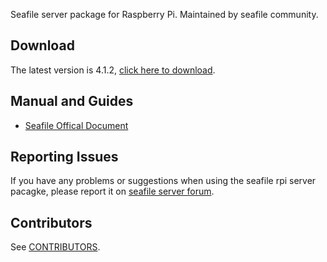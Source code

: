 Seafile server package for Raspberry Pi. Maintained by seafile community.

## Download

The latest version is 4.1.2, [click here to download](https://github.com/haiwen/seafile-rpi/releases/download/v4.1.2/seafile-server_4.1.2_pi.tar.gz).

## Manual and Guides

- [Seafile Offical Document](http://manual.seafile.com/deploy/using_sqlite.html)

## Reporting Issues

If you have any problems or suggestions when using the seafile rpi server pacagke, please report it on [seafile server forum](https://forum.seafile-server.org/).

## Contributors

See [CONTRIBUTORS](CONTRIBUTORS).
